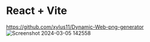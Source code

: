 # React + Vite


https://github.com/xylus11/Dynamic-Web-png-generator
![Screenshot 2024-03-05 142558](https://github.com/xylus11/Dynamic-Web-png-generator/assets/97844580/36b31b24-f085-4658-a95b-e4d0c584c418)
